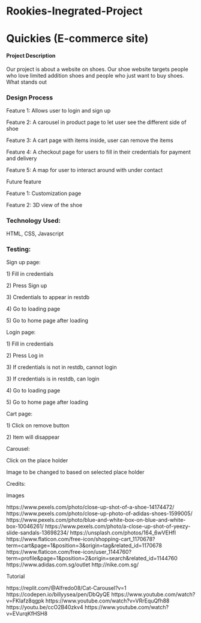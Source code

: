 # Rookies-Inegrated-Project
<h1>Quickies (E-commerce site)</h2>
<h4>Project Description </h4>
<p>Our project is about a website on shoes. Our shoe website targets people who love limited addition shoes and people who just want to buy shoes. What stands out </p>

<h3>Design Process</h3>
<p>Feature 1: Allows user to login and sign up</p>
<p>Feature 2: A carousel in product page to let user see the different side of shoe</p>
<p>Feature 3: A cart page with items inside, user can remove the items</p>
<p>Feature 4: A checkout page for users to fill in their credentials for payment and delivery</p>
<p>Feature 5: A map for user to interact around with under contact</p>

<p>Future feature</p>
<p>Feature 1: Customization page</p>
<p>Feature 2: 3D view of the shoe</p>

<h3>Technology Used: </h3>
<p>HTML, CSS, Javascript</p>

<h3>Testing: </h3>
<p>Sign up page: </p>
<p> 1) Fill in credentials </p>
<p> 2) Press Sign up </p>
<p> 3) Credentials to appear in restdb </p>
<p> 4) Go to loading page</p>
<p> 5) Go to home page after loading</p>

<p>Login page: </p>
<p> 1) Fill in credentials </p>
<p> 2) Press Log in </p>
<p> 3) If credentials is not in restdb, cannot login</p>
<p> 3) If credentials is in restdb, can login</p>
<p> 4) Go to loading page</p>
<p> 5) Go to home page after loading</p>

<p>Cart page: </p>
<p> 1) Click on remove button </p>
<p> 2) Item will disappear </p>

<p>Carousel: </p>
<p>Click on the place holder</p>
<p>Image to be changed to based on selected place holder</p>

Credits:
<p>Images</p>
https://www.pexels.com/photo/close-up-shot-of-a-shoe-14174472/
https://www.pexels.com/photo/close-up-photo-of-adidas-shoes-1599005/
https://www.pexels.com/photo/blue-and-white-box-on-blue-and-white-box-10046261/
https://www.pexels.com/photo/a-close-up-shot-of-yeezy-slide-sandals-13698234/
https://unsplash.com/photos/164_6wVEHfI
https://www.flaticon.com/free-icon/shopping-cart_1170678?term=cart&page=1&position=3&origin=tag&related_id=1170678
https://www.flaticon.com/free-icon/user_1144760?term=profile&page=1&position=2&origin=search&related_id=1144760
https://www.adidas.com.sg/outlet
http://nike.com.sg/

<p>Tutorial</p>
https://replit.com/@Alfredo08/Cat-Carousel?v=1
https://codepen.io/billyysea/pen/DbQyQE
https://www.youtube.com/watch?v=FKIafz8qgpk
https://www.youtube.com/watch?v=VRrEquQfh88
https://youtu.be/ccO2B40zkv4
https://www.youtube.com/watch?v=EVurqKfHSH8


